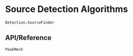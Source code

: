 # Source Detection Algorithms

```@docs
Detection.SourceFinder
```

## API/Reference

```@docs
PeakMesh
```
